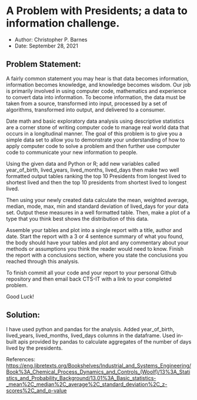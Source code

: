 # A Problem with Presidents; a data to information challenge.

- Author: Christopher P. Barnes
- Date: September 28, 2021

## Problem Statement:

A fairly common statement you may hear is that data becomes information, information becomes knowledge, and knowledge becomes wisdom. Our job is primarily involved in using computer code, mathematics and experience to convert data into information. To become information, the data must be taken from a source, transformed into input, processed by a set of algorithms, transformed into output, and delivered to a consumer.

Date math and basic exploratory data analysis using descriptive statistics are a corner stone of writing computer code to manage real world data that occurs in a longitudinal manner. The goal of this problem is to give you a simple data set to allow you to demonstrate your understanding of how to apply computer code to solve a problem and then further use computer code to communicate your new information to people.

Using the given data and Python or R; add new variables called year_of_birth, lived_years, lived_months, lived_days then make two well formatted output tables ranking the top 10 Presidents from longest lived to shortest lived and then the top 10 presidents from shortest lived to longest lived.

Then using your newly created data calculate the mean, weighted average, median, mode, max, min and standard deviation of lived_days for your data set. Output these measures in a well formatted table. Then, make a plot of a type that you think best shows the distribution of this data.

Assemble your tables and plot into a single report with a title, author and date. Start the report with a 3 or 4 sentence summary of what you found, the body should have your tables and plot and any commentary about your methods or assumptions you think the reader would need to know. Finish the report with a conclusions section, where you state the conclusions you reached through this analysis.

To finish commit all your code and your report to your personal Github repository and then email back CTS-IT with a link to your completed problem.

Good Luck!

## Solution:

I have used python and pandas for the analysis. Added year_of_birth, lived_years, lived_months, lived_days columns in the dataframe. Used in-built apis provided by pandas to calculate aggregates of the number of days lived by the presidents. 

References:
https://eng.libretexts.org/Bookshelves/Industrial_and_Systems_Engineering/Book%3A_Chemical_Process_Dynamics_and_Controls_(Woolf)/13%3A_Statistics_and_Probability_Background/13.01%3A_Basic_statistics-_mean%2C_median%2C_average%2C_standard_deviation%2C_z-scores%2C_and_p-value
